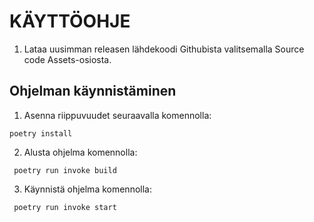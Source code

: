 # KÄYTTÖOHJE

1. Lataa uusimman releasen lähdekoodi Githubista valitsemalla Source code Assets-osiosta.

## Ohjelman käynnistäminen

1. Asenna riippuvuudet seuraavalla komennolla:

`` poetry install ``

2. Alusta ohjelma komennolla:

`` poetry run invoke build``

3. Käynnistä ohjelma komennolla:

`` poetry run invoke start``
